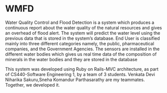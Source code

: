 # WMFD

Water Quality Control and Flood Detection is a system which produces a continuous report about the water quality of the natural resources and gives an overhead of flood alert. The system will predict the water level using the previous data that is stored in the system’s database. End User is classified mainly into three different categories namely, the public, pharmaceutical companies, and the Government Agencies.
The sensors are installed in the different water bodies which gives us real time data of the composition of minerals in the water bodies and they are stored in the database

This system was developed using Ruby on Rails-MVC architecture, as part of CS440-Software Engineering 1, by a team of 3 students. 
Venkata Devi Niharika Sakuru,Sneha Komandur Parthasarathy are my teammates. Together, we developed it.
